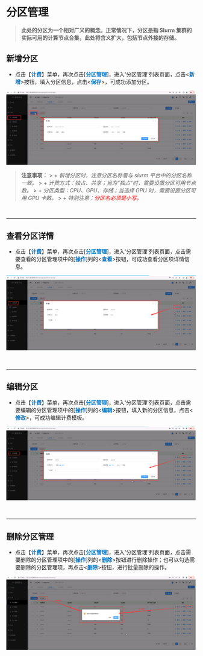 分区管理
======================


> **此处的分区为一个相对广义的概念。正常情况下，分区是指 Slurm 集群的实际可用的计算节点合集，此处将含义扩大，包括节点外接的存储。**

## 新增分区 ##
* 点击【**<font color=#0071C1>计费</font>**】菜单，再次点击[**<font color=#0071C1>分区管理</font>**]，进入'分区管理'列表页面，点击<**<font color=#0071C1>新增</font>**>按钮，填入分区信息，点击<**<font color=#0071C1>保存</font>**>，可成功添加分区。


![新增分区](../_static/img/charging/partition/addPartition.png)


> **注意事项：** 
    > + *新增分区时，注意分区名称需与 slurm 平台中的分区名称一致。*
    > + *计费方式：独占、共享；当为“独占”时，需要设置分区可用节点数。*
    > + *分区类型：CPU、GPU、存储；当选择 GPU 时，需要设置分区可用 GPU 卡数。*
    > + *特别注意：<font color=red>分区名必须是小写。</font>*

&emsp;

----------------------------------------------------------------------------------------------------------------------------------
## 查看分区详情 ##

* 点击【**<font color=#0071C1>计费</font>**】菜单，再次点击[**<font color=#0071C1>分区管理</font>**]，进入'分区管理'列表页面，点击需要查看的分区管理项中的[**<font color=#0071C1>操作</font>**]列的<**<font color=#0071C1>查看</font>**>按钮，可成功查看分区项详情信息。

![查看分区详情](../_static/img/charging/partition/partitionDetail.png)


&emsp;

----------------------------------------------------------------------------------------------------------------------------------

## 编辑分区 ##

* 点击【**<font color=#0071C1>计费</font>**】菜单，再次点击[**<font color=#0071C1>分区管理</font>**]，进入'分区管理'列表页面，点击需要编辑的分区管理项中的[**<font color=#0071C1>操作</font>**]列的<**<font color=#0071C1>编辑</font>**>按钮，填入新的分区信息，点击<**<font color=#0071C1>修改</font>**>，可成功编辑计费模板。


![编辑分区](../_static/img/charging/partition/editPartition.png)


&emsp;

----------------------------------------------------------------------------------------------------------------------------------

## 删除分区管理 ##

* 点击【**<font color=#0071C1>计费</font>**】菜单，再次点击[**<font color=#0071C1>分区管理</font>**]，进入'分区管理'列表页面，点击需要删除的分区管理项中的[**<font color=#0071C1>操作</font>**]列的<**<font color=#0071C1>删除</font>**>按钮进行删除操作；也可以勾选需要删除的分区管理项，再点击<**<font color=#0071C1>删除</font>**>按钮，进行批量删除的操作。


![删除分区](../_static/img/charging/partition/deletePartition.png)


&emsp;